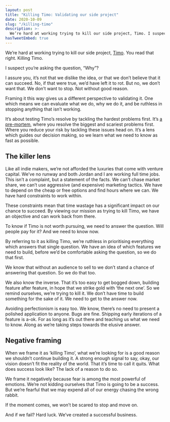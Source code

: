 ```yaml
---
layout: post
title: "Killing Timo: Validating our side project"
date: 2020-10-09
slug: "/killing-timo"
description: >-
  We’re hard at working trying to kill our side project, Timo. I suspect you’re asking the question, “Why?”. Here is the answer.
hasTweetEmbed: true
---
```


We’re hard at working trying to kill our side project, <a href="https://hellotimo.co/" target="_blank" rel="noopener noreferrer">Timo</a>. You read that right. Killing Timo.

I suspect you’re asking the question, “Why”?

I assure you, it’s not that we dislike the idea, or that we don’t believe that it can succeed. No, if that were true, we’d have left it to rot. But no, we don’t want that. We don’t want to stop. Not without good reason.

Framing it this way gives us a different perspective to validating it. One which means we can evaluate what we do, why we do it, and be ruthless in stopping anything that isn’t working.

It’s about testing Timo’s resolve by tackling the hardest problems first. It’s <a href="https://en.wikipedia.org/wiki/Pre-mortem" target="_blank" rel="noopener noreferrer">a pre-mortem</a>, where you resolve the biggest and scariest problems first. Where you reduce your risk by tackling these issues head on. It’s a lens which guides our decision making, so we learn what we need to know as fast as possible.

## The killer lens

Like all indie makers, we’re not afforded the luxuries that come with venture capital. We’ve no runway and both Jordan and I are working full time jobs. This isn’t a complaint, but a statement of the facts. We can’t chase market share, we can’t use aggressive (and expensive) marketing tactics. We have to depend on the cheap or free options and find hours where we can. We have hard constraints to work within.

These constraints mean that time wastage has a significant impact on our chance to succeed. By viewing our mission as trying to kill Timo, we have an objective and can work back from there.

To know if Timo is not worth pursuing, we need to answer the question. Will people pay for it? And we need to know now.

By referring to it as killing Timo, we’re ruthless in prioritising everything which answers that single question. We have an idea of which features we need to build, before we’d be comfortable asking the question, so we do that first.

We know that without an audience to sell to we don’t stand a chance of answering that question. So we do that too.

We also know the inverse. That it’s too easy to get bogged down, building feature after feature, in hope that we strike gold with ‘the next one’. So we remind ourselves, we’re trying to kill it. We don’t have time to build something for the sake of it. We need to get to the answer now.

Avoiding perfectionism is easy too. We know, there’s no need to present a polished application to anyone. Bugs are fine. Shipping early iterations of a feature is a-ok. For as long as it’s out there and teaching us what we need to know. Along as we’re taking steps towards the elusive answer.

## Negative framing

When we frame it as ‘killing Timo’, what we’re looking for is a good reason we shouldn’t continue building it. A strong enough signal to say, okay, our vision doesn’t fit the reality of the world. That it’s time to call it quits. What does success look like? The lack of a reason to do so.

We frame it negatively because fear is among the most powerful of emotions. We’re not kidding ourselves that Timo is going to be a success. But we’re fearful that we may expend all of our energy chasing the wrong rabbit.

If the moment comes, we won’t be scared to stop and move on.

And if we fail? Hard luck. We’ve created a successful business.
